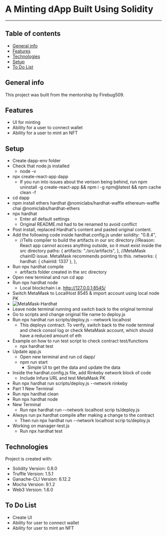 # A Minting dApp Built Using Solidity

---

## Table of contents

- [General info](#general-info)
- [Features](#features)
- [Technologies](#technologies)
- [Setup](#setup)
- [To Do List](#to-do-list)

## General info

This project was built from the mentorship by Firebug509.

## Features

- UI for minting
- Ability for a user to connect wallet
- Ability for a user to mint an NFT

## Setup

- Create dapp-env folder
- Check that node.js installed
  - node -v
- npx create-react-app dapp
  - If you run into issues about the verison being behind, run npm uninstall -g create-react-app && npm i -g npm@latest && npm cache clean -f
- cd dapp
- npm install ethers hardhat @nomiclabs/hardhat-waffle ethereum-waffle chai @nomiclabs/hardhat-ethers
- npx hardhat
  - Enter all default settings
  - Original README.md had to be renamed to avoid conflict
- Post install, replaced Hardhat's content and pasted original content.
- Add the following code inside hardhat.config.js under solidity: "0.8.4",
  - //Tells compiler to build the artifacts in our src directory
    //Reason: React app cannot access anything outside, so it must exist inside the src directory
    paths: {
    artifacts: "./src/artifacts",
    },
    //MetaMask chainID issue. MetaMask recommends pointing to this.
    networks: {
    hardhat: {
    chainId: 1337
    },
    },
- Run npx hardhat compile
  - artifacts folder created in the src directory
- Open new terminal and run cd app
- Run npx hardhat node
  - Local blockchain i.e. http://127.0.0.1:8545/
- Switch MetaMask to LocalHost 8545 & import account using local node PK
- ![MetaMask-Hardhat](https://user-images.githubusercontent.com/96752508/168085825-7963931a-867a-4fc7-99d9-0afdbc7fdd9d.png)
- Leave node terminal running and switch back to the original terminal
- Go to scripts and change original file name to deploy.js
- Run npx hardhat run scripts/deploy.js --network localhost
  - This deploys contract. To verify, switch back to the node terminal and check consol log or check MetaMask account, which should have a reduced amount of eth
- Example on how to run test script to check contract test/functions
  - npx hardhat test
- Update app.js
  - Open new terminal and run cd dapp/
  - npm run start
    - Simple UI to get the data and update the data
- Inside the hardhat.config.js file, add Rinkeby network block of code
  - Include Infura URL and test MetaMask PK
- Run npx hardhat run scripts/deploy.js --network rinkeby
- Part 1 New Terminal
- Run npx hardhat clean
- Run npx hardhat node
- New Terminal
    - Run npx hardhat run --network localhost scrip
ts/deploy.js
- Always run px hardhat compile after making a change to the contract
    - Then run npx hardhat run --network localhost scrip
ts/deploy.js
- Working on manager-test.js
    - Run npx hardhat test

## Technologies

Project is created with:

- Solidity Version: 0.8.0
- Truffle Version: 1.5.1
- Ganache-CLI Version: 6.12.2
- Mocha Version: 9.1.2
- Web3 Version: 1.6.0

## To Do List

- Create UI
- Ability for user to connect wallet
- Ability for user to mint an NFT
